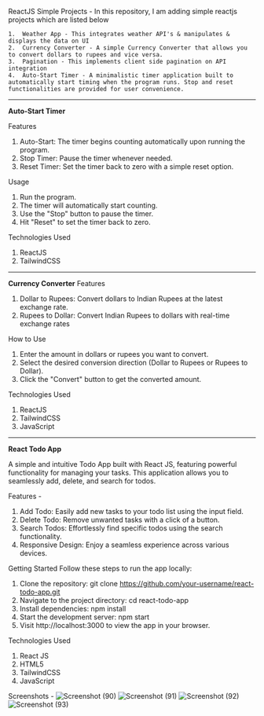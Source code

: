 ReactJS Simple Projects  -
In this repository, I am adding simple reactjs projects which are listed below

    1.  Weather App - This integrates weather API's & manipulates & displays the data on UI
    2.  Currency Converter - A simple Currency Converter that allows you to convert dollars to rupees and vice versa.
    3.  Pagination - This implements client side pagination on API integration
    4.  Auto-Start Timer - A minimalistic timer application built to automatically start timing when the program runs. Stop and reset functionalities are provided for user convenience.
------------------------------------------------------------------------------------------------------------------
**Auto-Start Timer** 

Features
1.  Auto-Start: The timer begins counting automatically upon running the program.
2.  Stop Timer: Pause the timer whenever needed.
3.  Reset Timer: Set the timer back to zero with a simple reset option.

Usage
1.  Run the program.
2.  The timer will automatically start counting.
3.  Use the "Stop" button to pause the timer.
4.  Hit "Reset" to set the timer back to zero.

Technologies Used
1.  ReactJS
2.  TailwindCSS

------------------------------------------------------------------------------------------------------------------
**Currency Converter**
Features
1.  Dollar to Rupees: Convert dollars to Indian Rupees at the latest exchange rate.
2.  Rupees to Dollar: Convert Indian Rupees to dollars with real-time exchange rates

How to Use
1.  Enter the amount in dollars or rupees you want to convert.
2.  Select the desired conversion direction (Dollar to Rupees or Rupees to Dollar).
3.  Click the "Convert" button to get the converted amount.

Technologies Used
1.  ReactJS
2.  TailwindCSS
3.  JavaScript
---------------------------------------------------------------------------
**React Todo App**

A simple and intuitive Todo App built with React JS, featuring powerful functionality for managing your tasks. This application allows you to seamlessly add, delete, and search for todos.

Features -

1.  Add Todo: Easily add new tasks to your todo list using the input field.
2.  Delete Todo: Remove unwanted tasks with a click of a button.
3.  Search Todos: Effortlessly find specific todos using the search functionality.
4.  Responsive Design: Enjoy a seamless experience across various devices.

Getting Started
Follow these steps to run the app locally:

1.  Clone the repository: git clone https://github.com/your-username/react-todo-app.git
2.  Navigate to the project directory: cd react-todo-app
3.  Install dependencies: npm install
4.  Start the development server: npm start
5.  Visit http://localhost:3000 to view the app in your browser.

Technologies Used

1.  React JS
2.  HTML5
3.  TailwindCSS
4.  JavaScript

Screenshots -
![Screenshot (90)](https://github.com/tikhepooja11/React-Applications/assets/47672660/e9152ed7-4130-4259-a7d7-96327abea78a)
![Screenshot (91)](https://github.com/tikhepooja11/React-Applications/assets/47672660/945057b8-b934-4ec3-a49c-de4afc5acf30)
![Screenshot (92)](https://github.com/tikhepooja11/React-Applications/assets/47672660/94882ecd-4f2c-4a25-abd8-840d38f97431)
![Screenshot (93)](https://github.com/tikhepooja11/React-Applications/assets/47672660/b655d090-92a1-4dc7-bf32-3f06c3a9e247)




